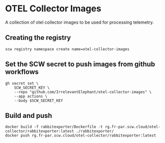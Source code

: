 # OTEL Collector Images

A collection of otel collector images to be used for processing telemetry.

## Creating the registry

```shell
scw registry namespace create name=otel-collector-images
```

## Set the SCW secret to push images from github workflows

```shell
gh secret set \
    SCW_SECRET_KEY \
    --repo "github.com/IrrelevantElephant/otel-collector-images" \
    --app actions \
    --body $SCW_SECRET_KEY
```

## Build and push
```shell
docker build -f rabbitexporter/Dockerfile -t rg.fr-par.scw.cloud/otel-collector/rabbitexporter:latest ./rabbitexporter/
docker push rg.fr-par.scw.cloud/otel-collector/rabbitexporter:latest
```